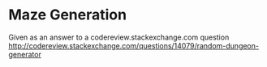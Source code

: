 Maze Generation
===============
Given as an answer to a codereview.stackexchange.com question
http://codereview.stackexchange.com/questions/14079/random-dungeon-generator
